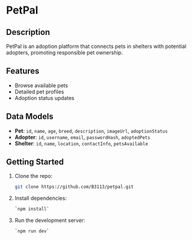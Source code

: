 # PetPal

## Description
PetPal is an adoption platform that connects pets in shelters with potential adopters, promoting responsible pet ownership.

## Features
- Browse available pets
- Detailed pet profiles
- Adoption status updates

## Data Models
- **Pet**: `id`, `name`, `age`, `breed`, `description`, `imageUrl`, `adoptionStatus`
- **Adopter**: `id`, `username`, `email`, `passwordHash`, `adoptedPets`
- **Shelter**: `id`, `name`, `location`, `contactInfo`, `petsAvailable`

## Getting Started
1. Clone the repo:
   ```bash
   git clone https://github.com/B3113/petpal.git
2. Install dependencies:
   ```bash 
   `npm install`
3. Run the development server:
   ```bash
   `npm run dev`
